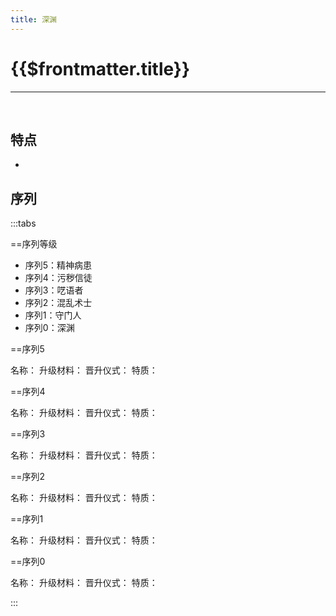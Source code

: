 ```yaml
---
title: 深渊
---
```


# {{$frontmatter.title}}

***

&emsp;&emsp;

## 特点

- 

## 序列

:::tabs

==序列等级

- 序列5：精神病患
- 序列4：污秽信徒
- 序列3：呓语者
- 序列2：混乱术士
- 序列1：守门人
- 序列0：深渊

==序列5

名称：
升级材料：
晋升仪式：
特质：

==序列4

名称：
升级材料：
晋升仪式：
特质：

==序列3

名称：
升级材料：
晋升仪式：
特质：

==序列2

名称：
升级材料：
晋升仪式：
特质：

==序列1

名称：
升级材料：
晋升仪式：
特质：

==序列0

名称：
升级材料：
晋升仪式：
特质：

:::
